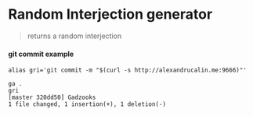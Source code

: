 # Random Interjection generator
> returns a random interjection 

#### git commit example
    alias gri='git commit -m "$(curl -s http://alexandrucalin.me:9666)"'
    
    ga .
    gri
    [master 320dd50] Gadzooks
    1 file changed, 1 insertion(+), 1 deletion(-)
